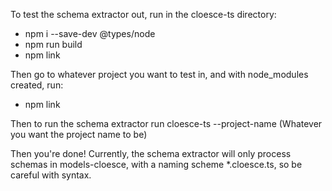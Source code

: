 To test the schema extractor out, run in the cloesce-ts directory:
- npm i --save-dev @types/node
- npm run build
- npm link

Then go to whatever project you want to test in, and with node_modules created, run:
- npm link

Then to run the schema extractor run cloesce-ts --project-name (Whatever you want the project name to be)

Then you're done! Currently, the schema extractor will only process schemas in models-cloesce, with a naming 
scheme *.cloesce.ts, so be careful with syntax. 